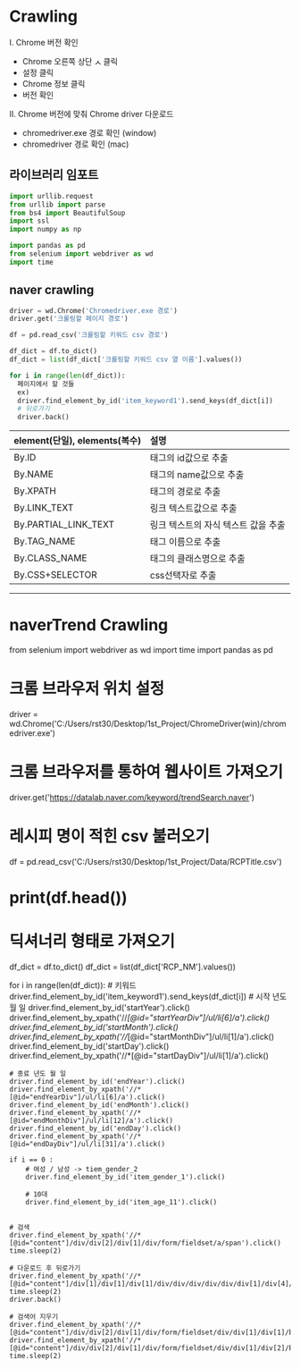 # Crawling 
I. Chrome 버전 확인 
  - Chrome 오른쪽 상단 <img width="12" alt="스크린샷 2022-11-27 오후 3 00 56" src="https://user-images.githubusercontent.com/87309905/204121527-ec567ccc-7b99-4102-9e47-fd526f4d9869.png"> 클릭
  - 설정 클릭
  - Chrome 정보 클릭
  - 버전 확인  

II. Chrome 버전에 맞춰 Chrome driver 다운로드
  - chromedriver.exe 경로 확인 (window)
  - chromedriver 경로 확인 (mac)


## 라이브러리 임포트
```python 
import urllib.request
from urllib import parse
from bs4 import BeautifulSoup
import ssl
import numpy as np

import pandas as pd
from selenium import webdriver as wd
import time
```

## naver crawling
```python
driver = wd.Chrome('Chromedriver.exe 경로')
driver.get('크롤링할 페이지 경로')

df = pd.read_csv('크롤링할 키워드 csv 경로')

df_dict = df.to_dict()
df_dict = list(df_dict['크롤링할 키워드 csv 열 이름'].values())

for i in range(len(df_dict)):
  페이지에서 할 것들
  ex)
  driver.find_element_by_id('item_keyword1').send_keys(df_dict[i])
  # 뒤로가기
  driver.back()
```

| element(단일), elements(복수) | 설명 |
|:-------------------------|:--|
| By.ID | 태그의 id값으로 추출 |
| By.NAME | 태그의 name값으로 추출 |
| By.XPATH | 태그의 경로로 추출 |
| By.LINK_TEXT | 링크 텍스트값으로 추출 |
| By.PARTIAL_LINK_TEXT | 링크 텍스트의 자식 텍스트 값을 추출 |
| By.TAG_NAME | 태그 이름으로 추출 |
| By.CLASS_NAME | 태그의 클래스명으로 추출 |
| By.CSS+SELECTOR | css선택자로 추출 |

---

# naverTrend Crawling
from selenium import webdriver as wd
import time
import pandas as pd

# 크롬 브라우저 위치 설정
driver = wd.Chrome('C:/Users/rst30/Desktop/1st_Project/ChromeDriver(win)/chromedriver.exe')
# 크롬 브라우저를 통하여 웹사이트 가져오기
driver.get('https://datalab.naver.com/keyword/trendSearch.naver')

# 레시피 명이 적힌 csv 불러오기
df = pd.read_csv('C:/Users/rst30/Desktop/1st_Project/Data/RCPTitle.csv')
# print(df.head())

# 딕셔너리 형태로 가져오기
df_dict = df.to_dict()
df_dict = list(df_dict['RCP_NM'].values())

for i in range(len(df_dict)):
    # 키워드
    driver.find_element_by_id('item_keyword1').send_keys(df_dict[i])
    # 시작 년도 월 일
    driver.find_element_by_id('startYear').click()
    driver.find_element_by_xpath('//*[@id="startYearDiv"]/ul/li[6]/a').click()
    driver.find_element_by_id('startMonth').click()
    driver.find_element_by_xpath('//*[@id="startMonthDiv"]/ul/li[1]/a').click()
    driver.find_element_by_id('startDay').click()
    driver.find_element_by_xpath('//*[@id="startDayDiv"]/ul/li[1]/a').click()

    # 종료 년도 월 일
    driver.find_element_by_id('endYear').click()
    driver.find_element_by_xpath('//*[@id="endYearDiv"]/ul/li[6]/a').click()
    driver.find_element_by_id('endMonth').click()
    driver.find_element_by_xpath('//*[@id="endMonthDiv"]/ul/li[12]/a').click()
    driver.find_element_by_id('endDay').click()
    driver.find_element_by_xpath('//*[@id="endDayDiv"]/ul/li[31]/a').click()
    
    if i == 0 :
        # 여성 / 남성 -> tiem_gender_2
        driver.find_element_by_id('item_gender_1').click()

        # 10대
        driver.find_element_by_id('item_age_11').click()
        

    # 검색
    driver.find_element_by_xpath('//*[@id="content"]/div/div[2]/div[1]/div/form/fieldset/a/span').click()
    time.sleep(2)

    # 다운로드 후 뒤로가기
    driver.find_element_by_xpath('//*[@id="content"]/div[1]/div[1]/div[1]/div/div/div/div/div/div[1]/div[4]/a').click()
    time.sleep(2)
    driver.back()

    # 검색어 지우기
    driver.find_element_by_xpath('//*[@id="content"]/div/div[2]/div[1]/div/form/fieldset/div/div[1]/div[1]/button/span').click()
    driver.find_element_by_xpath('//*[@id="content"]/div/div[2]/div[1]/div/form/fieldset/div/div[1]/div[2]/button/span').click()
    time.sleep(2)



